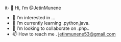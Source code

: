 it- 👋 Hi, I’m @JetinMunene
- 👀 I’m interested in ...
- 🌱 I’m currently learning .python,java.
- 💞️ I’m looking to collaborate on .php..
- 📫 How to reach me . jetinmunene53@gmail.com

<!---
JetinMunene/JetinMunene is a ✨ special ✨ repository because its `README.md` (this file) appears on your GitHub profile.
You can click the Preview link to take a look at your changes.
--->
